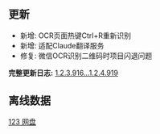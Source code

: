 ## 更新

- 新增: OCR页面热键Ctrl+R重新识别
- 新增: 适配Claude翻译服务
- 修复: 微信OCR识别二维码时项目闪退问题

**完整更新日志:** [1.2.3.916...1.2.4.919](https://github.com/ZGGSONG/STranslate/compare/1.2.3.916...1.2.4.919)

## 离线数据

[123 网盘](https://www.123pan.com/s/AxlRjv-OuVmA.html)

